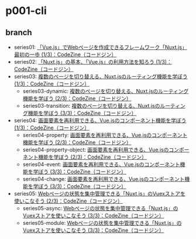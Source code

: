 # p001-cli

## branch

* series01: [「Vue\.js」でWebページを作成できるフレームワーク「Nuxt\.js」最初の一歩 \(1/3\)：CodeZine（コードジン）](https://codezine.jp/article/detail/11566)
* series02: [「Nuxt\.js」の基本、「Vue\.js」の利用方法を知ろう \(1/3\)：CodeZine（コードジン）](https://codezine.jp/article/detail/11694)
* series03: [複数のページを切り替える、Nuxt\.jsのルーティング機能を学ぼう \(1/3\)：CodeZine（コードジン）](https://codezine.jp/article/detail/11828)
    * series03-dynamic: [複数のページを切り替える、Nuxt\.jsのルーティング機能を学ぼう \(2/3\)：CodeZine（コードジン）](https://codezine.jp/article/detail/11828?p=2)
    * series03-transition: [複数のページを切り替える、Nuxt\.jsのルーティング機能を学ぼう \(3/3\)：CodeZine（コードジン）](https://codezine.jp/article/detail/11828?p=3)
* series04: [画面要素を再利用できる、Vue\.jsのコンポーネント機能を学ぼう \(1/3\)：CodeZine（コードジン）](https://codezine.jp/article/detail/11856)
    * series04-property: [画面要素を再利用できる、Vue\.jsのコンポーネント機能を学ぼう \(2/3\)：CodeZine（コードジン）](https://codezine.jp/article/detail/11856?p=2)
    * series04-property-object: [画面要素を再利用できる、Vue\.jsのコンポーネント機能を学ぼう \(2/3\)：CodeZine（コードジン）](https://codezine.jp/article/detail/11856?p=2)
    * series04-event: [画面要素を再利用できる、Vue\.jsのコンポーネント機能を学ぼう \(3/3\)：CodeZine（コードジン）](https://codezine.jp/article/detail/11856?p=3)
    * series04-change: [画面要素を再利用できる、Vue\.jsのコンポーネント機能を学ぼう \(3/3\)：CodeZine（コードジン）](https://codezine.jp/article/detail/11856?p=3)
* series05: [Webページの状態を集中管理できる「Nuxt\.js」のVuexストアを使いこなそう \(2/3\)：CodeZine（コードジン）](https://codezine.jp/article/detail/11994?p=2)
    * series05-async: [Webページの状態を集中管理できる「Nuxt\.js」のVuexストアを使いこなそう \(3/3\)：CodeZine（コードジン）](https://codezine.jp/article/detail/11994?p=3)
    * series05-module: [Webページの状態を集中管理できる「Nuxt\.js」のVuexストアを使いこなそう \(3/3\)：CodeZine（コードジン）](https://codezine.jp/article/detail/11994?p=3)

